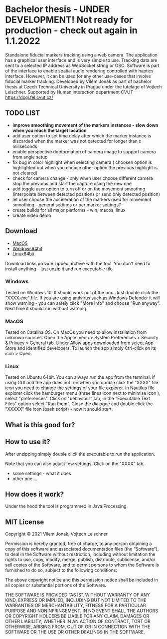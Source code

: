 # Bachelor thesis - UNDER DEVELOPMENT! Not ready for production - check out again in 1.1.2022
Standalone fiducial markers tracking using a web camera. The application has a graphical user interface and is very simple to use. Tracking data are sent to a selected IP address as WebSocket string or OSC. Software is part of the interface to enable spatial audio rendering controlled with haptics interface. However, it can be used for any other use-cases that involve fiducial marker tracking. Developed by Vilém Jonák as part of bachelor thesis at Czech Technical University in Prague under the tutelage of Vojtech Leischner. Supported by Human interaction department CVUT https://dcgi.fel.cvut.cz/

## TODO LIST
* **improve smoothing movement of the markers instances - slow down when you reach the target location**
* add user option to set time delay after which the marker instance is discarded when the marker was not detected for longer than x miliseconds
* enable perspective ddeformation of camera image to support camera from angle setup
* fix bug in color highlight when selecting camera ( choosen option is highlighted but when you choose other option the previous highlight is not cleared)
* check for camera change - only when user choose different camera stop the previous and start the capture using the new one
* add toggle user option to turn off or on the movement smoothng (interpolate between detected positions or send only detected position)
* let user choose the acceleration of the markers used for movement smoothing - general settings or per marker settings?
* create builds for all major platforms - win, macos, linux
* create video demo

## Download
* [MacOS](https://)
* [Windows64bit](https://)
* [Linux64bit](https://)

Download links provide zipped archive with the tool. You don't need to install anything - just unzip it and run executable file.

### Windows
Tested on Windows 10. It should work out of the box. Just double click the "XXXX.exe" file. If you are using antivirus such as Windows Defender it will show warning - you can safely click "More info" and choose "Run anyway". Next time it should run without warning.

### MacOS
Tested on Catalina OS. On MacOs you need to allow installation from unknown sources. Open the Apple menu > System Preferences > Security & Privacy > General tab. Under Allow apps downloaded from select App Store and identified developers. To launch the app simply Ctrl-click on its icon > Open.

### Linux
Tested on Ubuntu 64bit. You can always run the app from the terminal. If using GUI and the app does not run when you double click the "XXXX" file icon you need to change the settings of your file explorer. In Nautilus file explorer click the hamburger menu (three lines icon next to minimise icon ), select "preferences". Click on "behaviour" tab, in the "Executable Text Files" option select "Run them". Close the dialogue and double click the "XXXXX" file icon (bash script) - now it should start.

## What is this good for?

## How to use it?
After unzipping simply double click the executable to run the application. 

Note that you can also adjust few settings. Click on the "XXXX" tab.  
* some settings - what it does
* other one....

## How does it work?
Under the hood the tool is programmed in Java Processing.

## MIT License
Copyright © 2021 Vilem Jonak, Vojtech Leischner

Permission is hereby granted, free of charge, to any person obtaining a copy of this software and associated documentation files (the “Software”), to deal in the Software without restriction, including without limitation the rights to use, copy, modify, merge, publish, distribute, sublicense, and/or sell copies of the Software, and to permit persons to whom the Software is furnished to do so, subject to the following conditions:

The above copyright notice and this permission notice shall be included in all copies or substantial portions of the Software.

THE SOFTWARE IS PROVIDED “AS IS”, WITHOUT WARRANTY OF ANY KIND, EXPRESS OR IMPLIED, INCLUDING BUT NOT LIMITED TO THE WARRANTIES OF MERCHANTABILITY, FITNESS FOR A PARTICULAR PURPOSE AND NONINFRINGEMENT. IN NO EVENT SHALL THE AUTHORS OR COPYRIGHT HOLDERS BE LIABLE FOR ANY CLAIM, DAMAGES OR OTHER LIABILITY, WHETHER IN AN ACTION OF CONTRACT, TORT OR OTHERWISE, ARISING FROM, OUT OF OR IN CONNECTION WITH THE SOFTWARE OR THE USE OR OTHER DEALINGS IN THE SOFTWARE.
